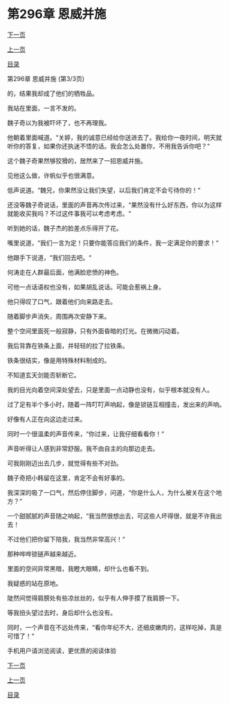 <h1>第296章    恩威并施</h1>
            <div><p><a href="./888_%E7%AC%AC297%E7%AB%A0_%E8%8B%A6%E8%82%89%E8%AE%A1.md">下一页</a></p><p><a href="./886_%E7%AC%AC296%E7%AB%A0_%E6%81%A9%E5%A8%81%E5%B9%B6%E6%96%BD.md">上一页</a></p><p><a href="../">目录</a></p></div>
            <div><p>第296章    恩威并施 (第3/3页)</p><p>的，结果我却成了他们的牺牲品。</p><p>我站在里面，一言不发的。</p><p>魏子奇以为我被吓坏了，也不再理我。</p><p>他朝着里面喊道。“关婷，我的诚意已经给你送进去了。我给你一夜时间，明天就听你的答复，如果你还执迷不悟的话。我会怎么处置你，不用我告诉你吧？“</p><p>这个魏子奇果然够狡猾的，居然来了一招恩威并施。</p><p>见他这么做，许帆似乎也很满意。</p><p>低声说道。“魏兄，你果然没让我们失望，以后我们肯定不会亏待你的！“</p><p>还没等魏子奇说话，里面的声音再次传过来，“果然没有什么好东西，你以为这样就能收买我吗？不过这件事我可以考虑考虑。“</p><p>听到她的话，魏子杰的脸差点乐得开了花。</p><p>嘴里说道，“我们一言为定！只要你能答应我们的条件，我一定满足你的要求！“</p><p>他跟手下说道，“我们回去吧。“</p><p>何涛走在人群最后面，他满脸悲愤的神色。</p><p>可他一点话语权也没有，如果胡乱说话。可能会惹祸上身。</p><p>他只得叹了口气，跟着他们向来路走去。</p><p>随着脚步声消失，周围再次安静下来。</p><p>整个空间里面死一般寂静，只有外面昏暗的灯光。在微微闪动着。</p><p>我后背靠在铁条上面，并轻轻的拉了拉铁条。</p><p>铁条很结实，像是用特殊材料制成的。</p><p>不知道玄天剑能否斩断它。</p><p>我的目光向着空间深处望去，只是里面一点动静也没有，似乎根本就没有人。</p><p>过了足有半个多小时，随着一阵叮叮声响起，像是锁链互相撞击，发出来的声响。</p><p>好像有人正在向这边走过来。</p><p>同时一个很温柔的声音传来，“你过来，让我仔细看看你！“</p><p>声音听得让人感到非常舒服。我不由自主的向那边走去。</p><p>可我刚刚迈出去几步，就觉得有些不对劲。</p><p>魏子奇把小韩留在这里，肯定不会有好事的。</p><p>我深深的吸了一口气，然后停住脚步，问道，“你是什么人，为什么被关在这个地方？“</p><p>一个甜腻腻的声音随之响起，“我当然很想出去，可这些人坏得很，就是不许我出去！</p><p>不过他们把你留下陪我，我当然非常高兴！“</p><p>那种哗哗锁链声越来越近。</p><p>里面的空间异常黑暗，我瞪大眼睛，却什么也看不到。</p><p>我疑惑的站在原地。</p><p>陡然间觉得肩膀处有些凉丝丝的，似乎有人伸手摸了我肩膀一下。</p><p>等我扭头望过去时，身后却什么也没有。</p><p>同时，一个声音在不远处传来，“看你年纪不大，还细皮嫩肉的，这样吃掉，真是可惜了！“</p><p>手机用户请浏览阅读，更优质的阅读体验</p></div>
            <div><p><a href="./888_%E7%AC%AC297%E7%AB%A0_%E8%8B%A6%E8%82%89%E8%AE%A1.md">下一页</a></p><p><a href="./886_%E7%AC%AC296%E7%AB%A0_%E6%81%A9%E5%A8%81%E5%B9%B6%E6%96%BD.md">上一页</a></p><p><a href="../">目录</a></p></div>